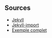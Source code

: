 ## Sources

* [Jekyll](http://jekyllrb.com)
* [Jekyll-import](https://github.com/jekyll/jekyll-import)
* [Exemple complet](https://github.com/wearemd/bonjourgem.com)